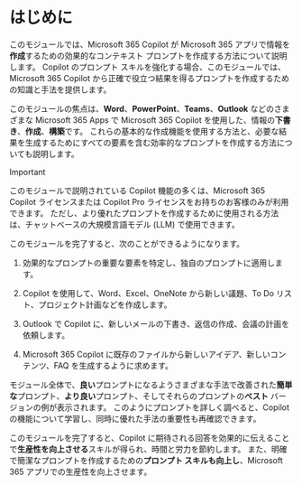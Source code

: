 # はじめに

このモジュールでは、Microsoft 365 Copilot が Microsoft 365 アプリで情報を**作成**するための効果的なコンテキスト プロンプトを作成する方法について説明します。 Copilot のプロンプト スキルを強化する場合、このモジュールでは、Microsoft 365 Copilot から正確で役立つ結果を得るプロンプトを作成するための知識と手法を提供します。

このモジュールの焦点は、**Word**、**PowerPoint**、**Teams**、**Outlook** などのさまざまな Microsoft 365 Apps で Microsoft 365 Copilot を使用した、情報の**下書き**、**作成**、**構築**です。 これらの基本的な作成機能を使用する方法と、必要な結果を生成するためにすべての要素を含む効率的なプロンプトを作成する方法についても説明します。

> [!IMPORTANT]
> このモジュールで説明されている Copilot 機能の多くは、Microsoft 365 Copilot ライセンスまたは Copilot Pro ライセンスをお持ちのお客様のみが利用できます。 ただし、より優れたプロンプトを作成するために使用される方法は、チャットベースの大規模言語モデル (LLM) で使用できます。

このモジュールを完了すると、次のことができるようになります。

1. 効果的なプロンプトの重要な要素を特定し、独自のプロンプトに適用します。

1. Copilot を使用して、Word、Excel、OneNote から新しい議題、To Do リスト、プロジェクト計画などを作成します。

1. Outlook で Copilot に、新しいメールの下書き、返信の作成、会議の計画を依頼します。

1. Microsoft 365 Copilot に既存のファイルから新しいアイデア、新しいコンテンツ、FAQ を生成するように求めます。

モジュール全体で、**良い**プロンプトになるようさまざまな手法で改善された**簡単な**プロンプト、**より良い**プロンプト、そしてそれらのプロンプトの**ベスト** バージョンの例が表示されます。 このようにプロンプトを詳しく調べると、Copilot の機能について学習し、同時に優れた手法の重要性も再確認できます。

このモジュールを完了すると、Copilot に期待される回答を効果的に伝えることで**生産性を向上させる**スキルが得られ、時間と労力を節約します。 また、明確で簡潔なプロンプトを作成するための**プロンプト スキルも向上し**、Microsoft 365 アプリでの生産性を向上させます。
